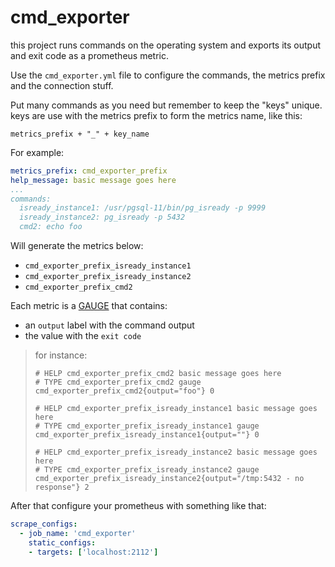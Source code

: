 # cmd_exporter

this project runs commands on the operating system and exports its output and exit code as a prometheus metric.

Use the `cmd_exporter.yml` file to configure the commands, the metrics prefix and the connection stuff.

Put many commands as you need but remember to keep the "keys" unique. keys are use with the metrics prefix to form the metrics name, like this:

```
metrics_prefix + "_" + key_name
```

For example:

```yaml
metrics_prefix: cmd_exporter_prefix
help_message: basic message goes here
...
commands:
  isready_instance1: /usr/pgsql-11/bin/pg_isready -p 9999
  isready_instance2: pg_isready -p 5432
  cmd2: echo foo
```
Will generate the metrics below:
* `cmd_exporter_prefix_isready_instance1`
* `cmd_exporter_prefix_isready_instance2`
* `cmd_exporter_prefix_cmd2`

Each metric is a [GAUGE](https://prometheus.io/docs/concepts/metric_types/#gauge) that contains:
* an `output` label with the command output
* the value with the `exit code`
> for instance:
>```
> # HELP cmd_exporter_prefix_cmd2 basic message goes here
> # TYPE cmd_exporter_prefix_cmd2 gauge
> cmd_exporter_prefix_cmd2{output="foo"} 0
> 
> # HELP cmd_exporter_prefix_isready_instance1 basic message goes here
> # TYPE cmd_exporter_prefix_isready_instance1 gauge
> cmd_exporter_prefix_isready_instance1{output=""} 0
> 
> # HELP cmd_exporter_prefix_isready_instance2 basic message goes here
> # TYPE cmd_exporter_prefix_isready_instance2 gauge
> cmd_exporter_prefix_isready_instance2{output="/tmp:5432 - no response"} 2
> ```

After that configure your prometheus with something like that:
```yaml
scrape_configs:
  - job_name: 'cmd_exporter'
    static_configs:
    - targets: ['localhost:2112']
```
